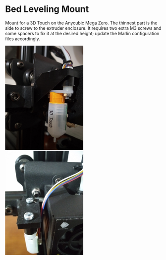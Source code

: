 # Bed Leveling Mount

Mount for a 3D Touch on the Anycubic Mega Zero. The thinnest part is the side to screw to the extruder enclosure. It requires two extra M3 screws and some spacers to fix it at the desired height; update the Marlin configuration files accordingly.

<p float="left">
<img src="https://github.com/ggldnl/Anycubic-Mega-Zero/blob/master/media/bed_leveling_mount_1.jpg" width="50%">
<img src="https://github.com/ggldnl/Anycubic-Mega-Zero/blob/master/media/bed_leveling_mount_2.jpg" width="50%">
</p>